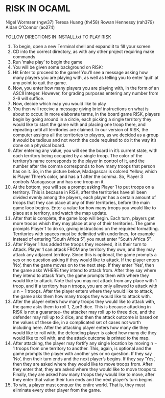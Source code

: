 # RISK IN OCAML

Nigel Wormser (ngw37)
Teresa Huang (th458)
Rowan Hennessy (rah379)
Aidan O'Connor (ao274)

FOLLOW DIRECTIONS IN INSTALL.txt TO PLAY RISK
1. To begin, open a new Terminal shell and expand it to fill your screen
2. CD into the correct directory, as with any other project requiring make commands
3. Run ’make play’ to begin the game
4. You will be given some background on RISK:
5. Hit Enter to proceed to the game! You’ll see a message asking how many players you are playing with, as well as telling you to
enter ’quit’ at any point to quit the game.
6. Now, you enter how many players you are playing with, in the form of an ASCII Integer. However, for grading purposes entering
any number from 2-6 will suffice.
7. Now, decide which map you would like to play
8. You then will receive a message giving brief instructions on what is about to occur. In more elaborate terms, in the board
game RISK, players begin by going around in a circle, each picking a single territory they would like to start the game with
and placing one troop there, and repeating until all territories are claimed. In our version of RISK, the computer assigns all
the territories to players, as we decided as a group it would be tedious and not worth the code required to do it the way it’s
done on a physical board.
9. After entering any value, you will see the board in it’s current state, with each territory being occupied by a single troop. The
color of the territory’s name corresponds to the player in control of it, and the number after the comma corresponds to how
many troops that person has on it. So, in the picture below, Madagascar is colored Yellow, which is Player Three’s color, and
has a 1 after the comma. So, Player 3 controls Madagascar and has one troop on it.
10. At the bottom, you will see a prompt asking Player 1 to put troops on a territory. This is because in RISK, after the territories
have all been divided evenly among the players, each player has a certain amount of troops that they can place at any of their
territories, before the main game loop begins. Enter a value for how many troops you would like to place at a territory, and
watch the map update.
11. After that is complete, the game loop will begin. Each turn, players get more troops which they may place at any of their
territories. The game prompts Player 1 to do so, giving instructions on the required formatting. Territories with spaces must
be delimited with underlines, for example instead of entering ”South Africa 5”, you must enter ”South Africa 5”.
12. After Player 1 has added the troops they received, it is their turn to Attack. Player 1 can attack FROM any territory they
own, and they may attack any adjacent territory. Since this is optional, the game prompts a yes or no question asking if they
would like to attack. If the player enters ’No’, then the game moves on to the next step. If they enter ’Yes’, then the game asks
WHERE they intend to attack from. After they say where they intend to attack from, the game prompts them with where
they would like to attack. Note that you may not attack from any place with 1 troop, and if a territory has n troops, you are
only allowed to attack with ≤ n − 1 troops. After the player enters where they would like to attack, the game asks them how
many troops they would like to attack with.
13. After the player enters how many troops they would like to attack with, the game asks them to roll 1, 2,or3 dice. This is
because attacking in RISK is not a guarantee- the attacker may roll up to three dice, and the defender may roll up to 2 dice,
and then the attack outcome is based on the values of these die, in a complicated set of cases not worth including here. After
the attacking player enters how many die they would like to roll with, the defending player is asked how many die they would
like to roll with, and the attack outcome is printed to the map.
14. After attacking, the player may fortify any single location by moving n − 1 troops from one territory to another. This, again, is
optional and the game prompts the player with another yes or no question. If they say ’No’, then their turn ends and the next
player’s begins. If they say ’Yes’, then they are asked where they would like to move troops from. After they enter that, they
are asked where they would like to move troops to. Finally, they are asked how many troops they would like to move, after
they enter that value their turn ends and the next player’s turn begins.
15. To win, a player must conquer the entire world. That is, they must eliminate every other player from the game.
